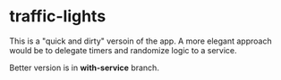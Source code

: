 # traffic-lights

This is a "quick and dirty" versoin of the app.
A more elegant approach would be to delegate timers and randomize logic to a service.

Better version is in **with-service** branch.
